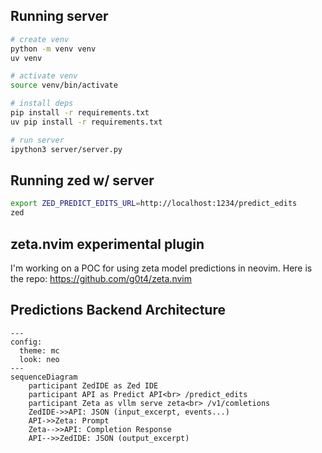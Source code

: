 ## Running server

```bash
# create venv
python -m venv venv
uv venv

# activate venv
source venv/bin/activate

# install deps
pip install -r requirements.txt
uv pip install -r requirements.txt

# run server
ipython3 server/server.py

```

## Running zed w/ server

```bash
export ZED_PREDICT_EDITS_URL=http://localhost:1234/predict_edits
zed
```

## zeta.nvim experimental plugin

I'm working on a POC for using zeta model predictions in neovim.
Here is the repo: https://github.com/g0t4/zeta.nvim

## Predictions Backend Architecture


```mermaid
---
config:
  theme: mc
  look: neo
---
sequenceDiagram
    participant ZedIDE as Zed IDE
    participant API as Predict API<br> /predict_edits
    participant Zeta as vllm serve zeta<br> /v1/comletions
    ZedIDE->>API: JSON (input_excerpt, events...)
    API->>Zeta: Prompt 
    Zeta-->>API: Completion Response
    API-->>ZedIDE: JSON (output_excerpt)
```
